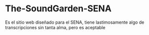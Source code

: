 # The-SoundGarden-SENA
Es el sitio web diseñado para el SENA, tiene lastimosamente algo de transcripciones sin tanta alma, pero es aceptable
